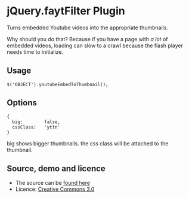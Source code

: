# jQuery.faytFilter Plugin

Turns embedded Youtube videos into the appropriate thumbnails. 

Why should you do that? Because if you have a page with *a lot* of embedded videos, loading can slow to a crawl because the flash player needs time to initialize.

## Usage

    $('OBJECT').youtubeEmbedToThumbnail();

## Options

    {
      big:        false,
      cssClass:   'yttn'
    }


big shows bigger thumbnails. the css class will be attached to the thumbnail.

## Source, demo and licence

* The source can be [found here](http://github.com/schnalle/jQuery.fn.faytFilter)
* Licence: [Creative Commons 3.0](http://creativecommons.org/licenses/by/3.0/)